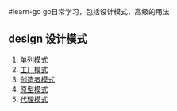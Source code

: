#learn-go
go日常学习，包括设计模式，高级的用法

## design 设计模式

 
1. [单列模式](singleton.go)
2. [工厂模式](factory.go)
3. [创造者模式](builder.go)
4. [原型模式](prototype.gp)
5. [代理模式](proxy.gp)

